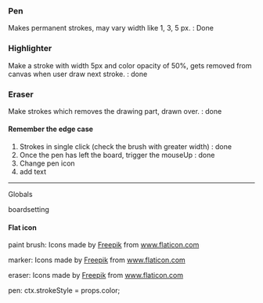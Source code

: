 ### Pen

Makes permanent strokes, may vary width like 1, 3, 5 px. : Done

### Highlighter

Make a stroke with width 5px and color opacity of 50%, gets
removed from canvas when user draw next stroke. : done

### Eraser

Make strokes which removes the drawing part, drawn over. : done

#### Remember the edge case

1. Strokes in single click (check the brush with greater width) : done
2. Once the pen has left the board, trigger the mouseUp : done
3. Change pen icon
4. add text

---

Globals

boardsetting

#### Flat icon

paint brush: Icons made by <a href="https://www.flaticon.com/authors/freepik" title="Freepik">Freepik</a> from <a href="https://www.flaticon.com/" title="Flaticon"> www.flaticon.com</a>

marker: Icons made by <a href="https://www.flaticon.com/authors/freepik" title="Freepik">Freepik</a> from <a href="https://www.flaticon.com/" title="Flaticon"> www.flaticon.com</a>

eraser: Icons made by <a href="https://www.flaticon.com/authors/freepik" title="Freepik">Freepik</a> from <a href="https://www.flaticon.com/" title="Flaticon"> www.flaticon.com</a>

pen: ctx.strokeStyle = props.color;
